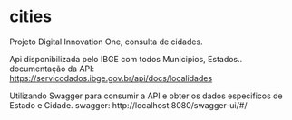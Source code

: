 # cities
Projeto Digital Innovation One, consulta de cidades.

Api disponibilizada pelo IBGE com todos Municipios, Estados..
documentação da API: https://servicodados.ibge.gov.br/api/docs/localidades

Utilizando Swagger para consumir a API e obter os dados especificos de Estado e Cidade.
swagger: http://localhost:8080/swagger-ui/#/
